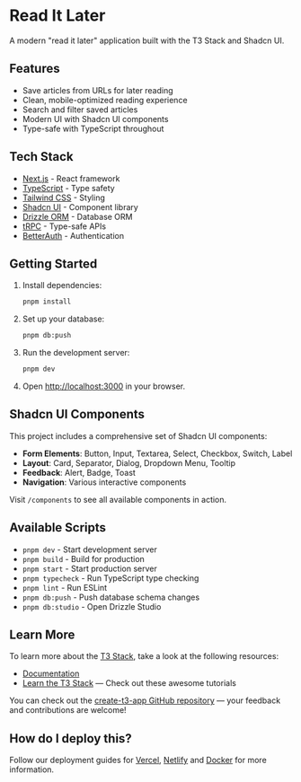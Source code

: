 # Read It Later

A modern "read it later" application built with the T3 Stack and Shadcn UI.

## Features

- Save articles from URLs for later reading
- Clean, mobile-optimized reading experience
- Search and filter saved articles
- Modern UI with Shadcn UI components
- Type-safe with TypeScript throughout

## Tech Stack

- [Next.js](https://nextjs.org) - React framework
- [TypeScript](https://www.typescriptlang.org/) - Type safety
- [Tailwind CSS](https://tailwindcss.com) - Styling
- [Shadcn UI](https://ui.shadcn.com/) - Component library
- [Drizzle ORM](https://orm.drizzle.team) - Database ORM
- [tRPC](https://trpc.io) - Type-safe APIs
- [BetterAuth](https://www.better-auth.com/) - Authentication

## Getting Started

1. Install dependencies:

   ```bash
   pnpm install
   ```

2. Set up your database:

   ```bash
   pnpm db:push
   ```

3. Run the development server:

   ```bash
   pnpm dev
   ```

4. Open [http://localhost:3000](http://localhost:3000) in your browser.

## Shadcn UI Components

This project includes a comprehensive set of Shadcn UI components:

- **Form Elements**: Button, Input, Textarea, Select, Checkbox, Switch, Label
- **Layout**: Card, Separator, Dialog, Dropdown Menu, Tooltip
- **Feedback**: Alert, Badge, Toast
- **Navigation**: Various interactive components

Visit `/components` to see all available components in action.

## Available Scripts

- `pnpm dev` - Start development server
- `pnpm build` - Build for production
- `pnpm start` - Start production server
- `pnpm typecheck` - Run TypeScript type checking
- `pnpm lint` - Run ESLint
- `pnpm db:push` - Push database schema changes
- `pnpm db:studio` - Open Drizzle Studio

## Learn More

To learn more about the [T3 Stack](https://create.t3.gg/), take a look at the following resources:

- [Documentation](https://create.t3.gg/)
- [Learn the T3 Stack](https://create.t3.gg/en/faq#what-learning-resources-are-currently-available) — Check out these awesome tutorials

You can check out the [create-t3-app GitHub repository](https://github.com/t3-oss/create-t3-app) — your feedback and contributions are welcome!

## How do I deploy this?

Follow our deployment guides for [Vercel](https://create.t3.gg/en/deployment/vercel), [Netlify](https://create.t3.gg/en/deployment/netlify) and [Docker](https://create.t3.gg/en/deployment/docker) for more information.
